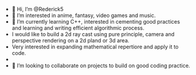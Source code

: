 - 👋 Hi, I’m @Rederick5
- 👀 I’m interested in anime, fantasy, video games and music.
- 🌱 I’m currently learning C++, interested in cementing good practices and learning and writing efficient algorithmic process.
- I would like to build a 2d ray cast using pure principle, camera and perspective rendering on a 2d pland or 3d area.
- Very interested in expanding mathematical repertiore and apply it to code.
- 
- 💞️ I’m looking to collaborate on projects to build on good coding practice.

<!---
Rederick5/Rederick5 is a ✨ special ✨ repository because its `README.md` (this file) appears on your GitHub profile.
You can click the Preview link to take a look at your changes.
--->
